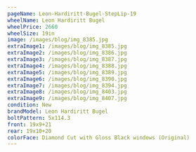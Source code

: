 ```yaml
---
pageName: Leon-Hardiritt-Bugel-StepLip-19
wheelName: Leon Hardiritt Bugel
wheelPrice: 2660
wheelSize: 19in
image: /images/blog/img_8385.jpg
extraImage1: /images/blog/img_8385.jpg
extraImage2: /images/blog/img_8386.jpg
extraImage3: /images/blog/img_8387.jpg
extraImage4: /images/blog/img_8388.jpg
extraImage5: /images/blog/img_8389.jpg
extraImage6: /images/blog/img_8390.jpg
extraImage7: /images/blog/img_8394.jpg
extraImage8: /images/blog/img_8403.jpg
extraImage9: /images/blog/img_8407.jpg
condition: New
brandModel: Leon Hardiritt Bugel
boltPattern: 5x114.3
front: 19x9+21
rear: 19x10+20
colorFace: Diamond Cut with Gloss Black windows (Original)
---
```

